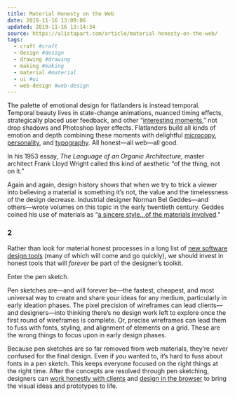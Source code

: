 ```yaml
---
title: Material Honesty on the Web
date: 2019-11-16 13:09:06
updated: 2019-11-16 13:14:34
source: https://alistapart.com/article/material-honesty-on-the-web/
tags:
  - craft #craft
  - design #design
  - drawing #drawing
  - making #making
  - material #material
  - ui #ui
  - web-design #web-design
---
```

The palette of emotional design for flatlanders is instead temporal. Temporal beauty lives in state-change animations, nuanced timing effects, strategically placed user feedback, and other “[interesting moments][1],” not drop shadows and Photoshop layer effects. Flatlanders build all kinds of emotion and depth combining these moments with delightful [microcopy][2], [personality][3], and [typography][4]. All honest—all web—all good.

In his 1953 essay, *The Language of an Organic Architecture*, master architect Frank Lloyd Wright called this kind of aesthetic “of the thing, not on it.”

Again and again, design history shows that when we try to trick a viewer into believing a material is something it’s not, the value and the timelessness of the design decrease. Industrial designer Norman Bel Geddes—and others—wrote volumes on this topic in the early twentieth century. Geddes coined his use of materials as “[a sincere style…of the materials involved][5].”

### 2

Rather than look for material honest processes in a long list of [new software design tools][6] (many of which will come and go quickly), we should invest in honest tools that will *forever* be part of the designer’s toolkit.

Enter the pen sketch.

Pen sketches are—and will forever be—the fastest, cheapest, and most universal way to create and share your ideas for any medium, particularly in early ideation phases. The pixel precision of wireframes can lead clients—and designers—into thinking there’s no design work left to explore once the first round of wireframes is complete. Or, precise wireframes can lead them to fuss with fonts, styling, and alignment of elements on a grid. These are the wrong things to focus upon in early design phases.

Because pen sketches are so far removed from web materials, they’re never confused for the final design. Even if you wanted to, it’s hard to fuss about fonts in a pen sketch. This keeps everyone focused on the right things at the right time. After the concepts are resolved through pen sketching, designers can [work honestly with clients][7] and [design in the browser][8] to bring the visual ideas and prototypes to life.

[1]: http://www.slideshare.net/billwscott/designing-interesting-moments
[2]: http://bokardo.com/archives/writing-microcopy/
[3]: http://www.alistapart.com/articles/personality-in-design/
[4]: http://www.alistapart.com/articles/more-meaningful-typography/
[5]: http://www.amazon.com/Twentieth-Century-Limited-Photographs-Civilization/dp/1566398932/ref=sr_1_1?ie=UTF8&qid=1362407049&sr=8-1&keywords=twentieth+century+limited
[6]: https://www.google.com/search?q=rapid+prototyping+web+app
[7]: http://www.alistapart.com/articles/responsive-comping-obtaining-signoff-with-mockups/
[8]: http://blog.teamtreehouse.com/responsive-web-design-in-the-browser-part-1-kill-photoshop